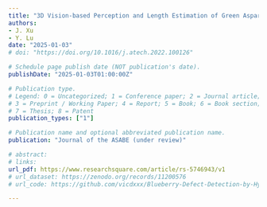 ```yaml
---
title: "3D Vision-based Perception and Length Estimation of Green Asparagus for Selective Harvesting"
authors: 
- J. Xu
- Y. Lu
date: "2025-01-03"
# doi: "https://doi.org/10.1016/j.atech.2022.100126"

# Schedule page publish date (NOT publication's date).
publishDate: "2025-01-03T01:00:00Z"

# Publication type.
# Legend: 0 = Uncategorized; 1 = Conference paper; 2 = Journal article;
# 3 = Preprint / Working Paper; 4 = Report; 5 = Book; 6 = Book section;
# 7 = Thesis; 8 = Patent
publication_types: ["1"]

# Publication name and optional abbreviated publication name.
publication: "Journal of the ASABE (under review)"

# abstract: 
# links:
url_pdf: https://www.researchsquare.com/article/rs-5746943/v1
# url_dataset: https://zenodo.org/records/11200576
# url_code: https://github.com/vicdxxx/Blueberry-Defect-Detection-by-Hyperspectral-Imaging

---
```

